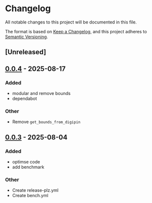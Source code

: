 # Changelog

All notable changes to this project will be documented in this file.

The format is based on [Keep a Changelog](https://keepachangelog.com/en/1.0.0/),
and this project adheres to [Semantic Versioning](https://semver.org/spec/v2.0.0.html).

## [Unreleased]

## [0.0.4](https://github.com/kokamkarsahil/digipin-rust/compare/v0.0.3...v0.0.4) - 2025-08-17

### Added

- modular and remove bounds
- dependabot

### Other

- Remove `get_bounds_from_digipin`

## [0.0.3](https://github.com/kokamkarsahil/digipin-rust/compare/v0.0.2...v0.0.3) - 2025-08-04

### Added

- optimse code
- add benchmark

### Other

- Create release-plz.yml
- Create bench.yml
